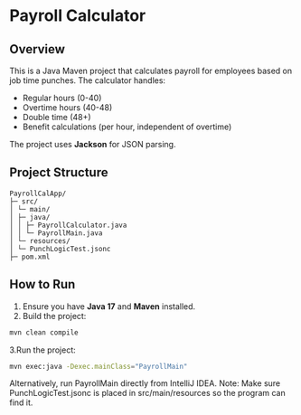 # Payroll Calculator

## Overview
This is a Java Maven project that calculates payroll for employees based on job time punches. 
The calculator handles:
- Regular hours (0-40)
- Overtime hours (40-48)
- Double time (48+)
- Benefit calculations (per hour, independent of overtime)

The project uses **Jackson** for JSON parsing.

## Project Structure
```text
PayrollCalApp/
├─ src/
│ └─ main/
│ ├─ java/
│ │ ├─ PayrollCalculator.java
│ │ └─ PayrollMain.java
│ └─ resources/
│ └─ PunchLogicTest.jsonc
├─ pom.xml
```

## How to Run
1. Ensure you have **Java 17** and **Maven** installed.
2. Build the project:
```bash
mvn clean compile
```
3.Run the project:
```bash
mvn exec:java -Dexec.mainClass="PayrollMain"
```

Alternatively, run PayrollMain directly from IntelliJ IDEA.
Note: Make sure PunchLogicTest.jsonc is placed in src/main/resources so the program can find it.
